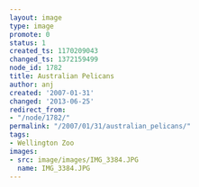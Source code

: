 ```yaml
---
layout: image
type: image
promote: 0
status: 1
created_ts: 1170209043
changed_ts: 1372159499
node_id: 1782
title: Australian Pelicans
author: anj
created: '2007-01-31'
changed: '2013-06-25'
redirect_from:
- "/node/1782/"
permalink: "/2007/01/31/australian_pelicans/"
tags:
- Wellington Zoo
images:
- src: image/images/IMG_3384.JPG
  name: IMG_3384.JPG
---
```


